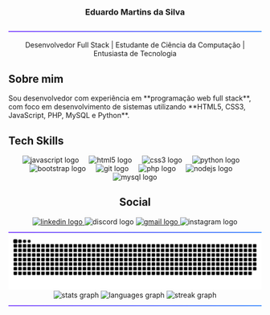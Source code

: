 <h3 align="center"> Eduardo Martins da Silva </h3>
<img src="giphy.gif" width="1100" height="2" >
<p align="center">Desenvolvedor Full Stack | Estudante de Ciência da Computação | Entusiasta de Tecnologia</p>

<h2 align="left" > Sobre mim </h2>
Sou desenvolvedor com experiência em **programação web full stack**, com foco em desenvolvimento de sistemas utilizando **HTML5, CSS3, JavaScript, PHP, MySQL e Python**.

<h2 align="left"> Tech Skills </h2>
<div align="center">
  <img src="https://cdn.jsdelivr.net/gh/devicons/devicon/icons/javascript/javascript-original.svg" width="52" height="40" alt="javascript logo"  />
  <img width="12" />
  <img src="https://cdn.jsdelivr.net/gh/devicons/devicon/icons/html5/html5-original.svg" width="52" height="40" alt="html5 logo"  />
  <img width="12" />
  <img src="https://cdn.jsdelivr.net/gh/devicons/devicon/icons/css3/css3-original.svg" width="52" height="40" alt="css3 logo"  />
  <img width="12" />
  <img src="https://cdn.jsdelivr.net/gh/devicons/devicon/icons/python/python-original.svg" width="52" height="40" alt="python logo"  />
  <img width="12" />
  <img src="https://cdn.jsdelivr.net/gh/devicons/devicon/icons/bootstrap/bootstrap-original.svg" width="52" height="40" alt="bootstrap logo"  />
  <img width="12" />
  <img src="https://cdn.jsdelivr.net/gh/devicons/devicon/icons/git/git-original.svg" width="52" height="40" alt="git logo"  />
  <img width="12" />
  <img src="https://cdn.simpleicons.org/php/777BB4" width="52" height="40" alt="php logo"  />
  <img width="12" />
  <img src="https://cdn.jsdelivr.net/gh/devicons/devicon/icons/nodejs/nodejs-original.svg" width="52" height="40" alt="nodejs logo"  />
  <img width="12" />
  <img src="https://cdn.jsdelivr.net/gh/devicons/devicon/icons/mysql/mysql-original.svg" width="52" height="40" alt="mysql logo"  />
</div>

<div align="center">
  <h2>Social </h2>
  <a href="https://www.linkedin.com/in/eduardo-martins-da-silva/" target="_blank">
    <img src="https://raw.githubusercontent.com/maurodesouza/profile-readme-generator/master/src/assets/icons/social/linkedin/default.svg" width="52" height="35" alt="linkedin logo"  />
  </a>
  <img src="https://raw.githubusercontent.com/maurodesouza/profile-readme-generator/master/src/assets/icons/social/discord/default.svg" width="52" height="35" alt="discord logo"  />
  <a href="https://mail.google.com/mail/u/0/#inbox" target="_blank">
    <img src="https://raw.githubusercontent.com/maurodesouza/profile-readme-generator/master/src/assets/icons/social/gmail/default.svg" width="52" height="35" alt="gmail logo"  />
  </a>
  <img src="https://raw.githubusercontent.com/maurodesouza/profile-readme-generator/master/src/assets/icons/social/instagram/default.svg" width="52" height="35" alt="instagram logo"  />
</div>

<img src="giphy.gif" width="1100" height="2" >

<picture align="center">
  <source
    media="(prefers-color-scheme: dark)"
    srcset="https://raw.githubusercontent.com/platane/snk/output/github-contribution-grid-snake-dark.svg"
  />
  <source
    media="(prefers-color-scheme: light)"
    srcset="https://raw.githubusercontent.com/platane/snk/output/github-contribution-grid-snake.svg"
  />
  <img
    alt="github contribution grid snake animation"
    src="https://raw.githubusercontent.com/platane/snk/output/github-contribution-grid-snake.svg"
  />
</picture>

<div align="center">
  <img src="https://github-readme-stats.vercel.app/api?username=EduMartinSilva&hide_title=false&hide_rank=false&show_icons=true&include_all_commits=true&count_private=true&disable_animations=false&theme=blue_navy&locale=en&hide_border=false&order=1" height="150" alt="stats graph"  />
  <img src="https://github-readme-stats.vercel.app/api/top-langs?username=EduMartinSilva&locale=en&hide_title=false&layout=compact&card_width=320&langs_count=5&theme=blue_navy&hide_border=false&order=2" height="150" alt="languages graph"  />
  <img src="https://streak-stats.demolab.com?user=EduMartinSilva&locale=en&mode=daily&theme=blue_navy&hide_border=false&border_radius=5&order=3" height="150" alt="streak graph"  />
</div>

<img src="giphy.gif" width="1100" height="2" >
